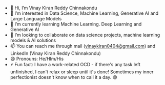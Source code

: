 - 👋 Hi, I’m Vinay Kiran Reddy Chinnakondu
- 👀 I’m interested in Data Science, Machine Learning, Generative AI and Large Language Models
- 🌱 I’m currently learning Machine Learning. Deep Learning and Generative AI
- 💞️ I’m looking to collaborate on data science projects, machine learning models & AI solutions
- 📫 You can reach me through mail (vinaykiran0404@gmail.com) and LinkedIn (Vinay Kiran Reddy Chinnakondu)
- 😄 Pronouns: He/HIm/His
- ⚡ Fun fact: I have a work-related OCD - if there's any task left unfinished, I can't relax or sleep until it's done! Sometimes my inner perfectionist doesn't know when to call it a day. 😅

<!---
Vinaykiran1819/Vinaykiran1819 is a ✨ special ✨ repository because its `README.md` (this file) appears on your GitHub profile.
You can click the Preview link to take a look at your changes.
--->
